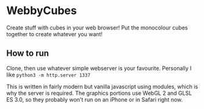 # WebbyCubes
Create stuff with cubes in your web browser! Put the monocolour cubes together to create whatever you want!

## How to run
Clone, then use whatever simple webserver is your favourite. Personally I like `python3 -m http.server 1337`

This is written in fairly modern but vanilla javascript using modules, which is why the server is required. The graphics portions use WebGL 2 and GLSL ES 3.0, so they probably won't run on an iPhone or in Safari right now.
